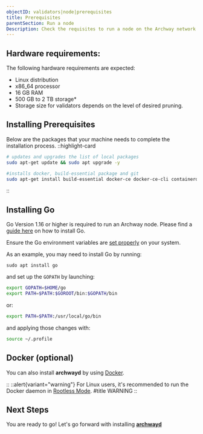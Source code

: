 ```yaml
---
objectID: validators|node|prerequisites
title: Prerequisites
parentSection: Run a node
Description: Check the requisites to run a node on the Archway network
---
```



## Hardware requirements:

The following hardware requirements are expected:
- Linux distribution
- x86_64 processor
- 16 GB RAM
- 500 GB to 2 TB storage\*
- Storage size for validators depends on the level of desired pruning.

## Installing Prerequisites

Below are the packages that your machine needs to complete the installation process.
::highlight-card

```bash
# updates and upgrades the list of local packages
sudo apt-get update && sudo apt upgrade -y

#installs docker, build-essential package and git
sudo apt-get install build-essential docker-ce docker-ce-cli containerd.io docker-compose-plugin git

```

::

## Installing Go

Go Version 1.16 or higher is required to run an Archway node. Please find a [guide here](https://golang.org/doc/install) on how to install Go.

Ensure the Go environment variables are [set properly](https://golang.org/doc/gopath_code#GOPATH) on your system.

As an example, you may need to install Go by running:

```sudo apt install go```

and set up the `GOPATH` by launching:

```bash
export GOPATH=$HOME/go
export PATH=$PATH:$GOROOT/bin:$GOPATH/bin
```

or:

```bash
export PATH=$PATH:/usr/local/go/bin
```

and applying those changes with:

```bash
source ~/.profile
```

## Docker (optional)

You can also install **archwayd** by using [Docker](https://docs.docker.com/get-docker 'Install Docker').




::
::alert{variant="warning"}
For Linux users, it's recommended to run the Docker daemon in [Rootless Mode](https://docs.docker.com/engine/security/rootless/ 'Docker Rootless mode').
#title
WARNING
::


## Next Steps
You are ready to go!
Let's go forward with installing [**archwayd**](2.install.md)